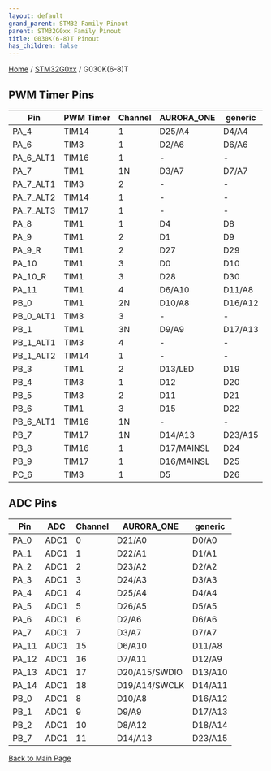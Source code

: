 ```yaml
---
layout: default
grand_parent: STM32 Family Pinout
parent: STM32G0xx Family Pinout
title: G030K(6-8)T Pinout
has_children: false
---
```


[Home](../../index) / [STM32G0xx](../index) / G030K(6-8)T

## PWM Timer Pins

| Pin | PWM Timer | Channel | AURORA_ONE | generic |
| --- | --- | --- | --- | --- |
| PA_4 | TIM14 | 1 | D25/A4 | D4/A4 |
| PA_6 | TIM3 | 1 | D2/A6 | D6/A6 |
| PA_6_ALT1 | TIM16 | 1 | - | - |
| PA_7 | TIM1 | 1N | D3/A7 | D7/A7 |
| PA_7_ALT1 | TIM3 | 2 | - | - |
| PA_7_ALT2 | TIM14 | 1 | - | - |
| PA_7_ALT3 | TIM17 | 1 | - | - |
| PA_8 | TIM1 | 1 | D4 | D8 |
| PA_9 | TIM1 | 2 | D1 | D9 |
| PA_9_R | TIM1 | 2 | D27 | D29 |
| PA_10 | TIM1 | 3 | D0 | D10 |
| PA_10_R | TIM1 | 3 | D28 | D30 |
| PA_11 | TIM1 | 4 | D6/A10 | D11/A8 |
| PB_0 | TIM1 | 2N | D10/A8 | D16/A12 |
| PB_0_ALT1 | TIM3 | 3 | - | - |
| PB_1 | TIM1 | 3N | D9/A9 | D17/A13 |
| PB_1_ALT1 | TIM3 | 4 | - | - |
| PB_1_ALT2 | TIM14 | 1 | - | - |
| PB_3 | TIM1 | 2 | D13/LED | D19 |
| PB_4 | TIM3 | 1 | D12 | D20 |
| PB_5 | TIM3 | 2 | D11 | D21 |
| PB_6 | TIM1 | 3 | D15 | D22 |
| PB_6_ALT1 | TIM16 | 1N | - | - |
| PB_7 | TIM17 | 1N | D14/A13 | D23/A15 |
| PB_8 | TIM16 | 1 | D17/MAINSL | D24 |
| PB_9 | TIM17 | 1 | D16/MAINSL | D25 |
| PC_6 | TIM3 | 1 | D5 | D26 |


## ADC Pins

| Pin | ADC | Channel | AURORA_ONE | generic |
| --- | --- | --- | --- | --- |
| PA_0 | ADC1 | 0 | D21/A0 | D0/A0 |
| PA_1 | ADC1 | 1 | D22/A1 | D1/A1 |
| PA_2 | ADC1 | 2 | D23/A2 | D2/A2 |
| PA_3 | ADC1 | 3 | D24/A3 | D3/A3 |
| PA_4 | ADC1 | 4 | D25/A4 | D4/A4 |
| PA_5 | ADC1 | 5 | D26/A5 | D5/A5 |
| PA_6 | ADC1 | 6 | D2/A6 | D6/A6 |
| PA_7 | ADC1 | 7 | D3/A7 | D7/A7 |
| PA_11 | ADC1 | 15 | D6/A10 | D11/A8 |
| PA_12 | ADC1 | 16 | D7/A11 | D12/A9 |
| PA_13 | ADC1 | 17 | D20/A15/SWDIO | D13/A10 |
| PA_14 | ADC1 | 18 | D19/A14/SWCLK | D14/A11 |
| PB_0 | ADC1 | 8 | D10/A8 | D16/A12 |
| PB_1 | ADC1 | 9 | D9/A9 | D17/A13 |
| PB_2 | ADC1 | 10 | D8/A12 | D18/A14 |
| PB_7 | ADC1 | 11 | D14/A13 | D23/A15 |


[Back to Main Page](../../index)